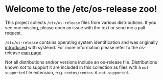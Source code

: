 # Welcome to the /etc/os-release zoo!

This project collects `/etc/os-release` files from various distributions.
If you see one missing, please open an issue with the text or send me a pull
request.

`/etc/os-release` contains operating system identification and was originally 
[introduced](http://0pointer.de/blog/projects/os-release) with systemd.
For more information please refer to the os-release
[man page](http://0pointer.de/public/systemd-man/os-release.html).

Not all distributions and/or versions include an os-release file. Distributions
known _not_ to support it are included in this collection as files with a
`not-supported` file extension, e.g. `centos/centos-6.not-supported`.
